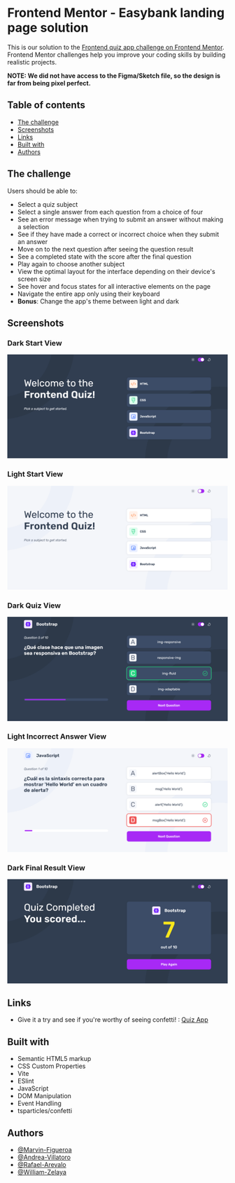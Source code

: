 # Frontend Mentor - Easybank landing page solution

This is our solution to the [Frontend quiz app challenge on Frontend Mentor](https://www.frontendmentor.io/challenges/frontend-quiz-app-BE7xkzXQnU). Frontend Mentor challenges help you improve your coding skills by building realistic projects.

**NOTE: We did not have access to the Figma/Sketch file, so the design is far from being pixel perfect.**

## Table of contents

- [The challenge](#the-challenge)
- [Screenshots](#screenshots)
- [Links](#links)
- [Built with](#built-with)
- [Authors](#authors)

## The challenge

Users should be able to:

- Select a quiz subject
- Select a single answer from each question from a choice of four
- See an error message when trying to submit an answer without making a selection
- See if they have made a correct or incorrect choice when they submit an answer
- Move on to the next question after seeing the question result
- See a completed state with the score after the final question
- Play again to choose another subject
- View the optimal layout for the interface depending on their device's screen size
- See hover and focus states for all interactive elements on the page
- Navigate the entire app only using their keyboard
- **Bonus**: Change the app's theme between light and dark

## Screenshots

### Dark Start View

![](./screenshots/desktop-dark-start.png)

### Light Start View

![](./screenshots/desktop-light-start.png)

### Dark Quiz View

![](./screenshots/desktop-dark-quiz.png)

### Light Incorrect Answer View

![](./screenshots/desktop-light-incorrect.png)

### Dark Final Result View

![](./screenshots/desktop-dark-results.png)

## Links

- Give it a try and see if you're worthy of seeing confetti! : [Quiz App](https://frontend-quiz-app-three.vercel.app/)

## Built with

- Semantic HTML5 markup
- CSS Custom Properties
- Vite
- ESlint
- JavaScript
- DOM Manipulation
- Event Handling
- tsparticles/confetti

## Authors

- [@Marvin-Figueroa](https://www.frontendmentor.io/profile/Marvin-Figueroa)
- [@Andrea-Villatoro](https://github.com/Alejandra720)
- [@Rafael-Arevalo](https://github.com/dev-rafael-arevalo)
- [@William-Zelaya](https://github.com/William-Zelaya)

